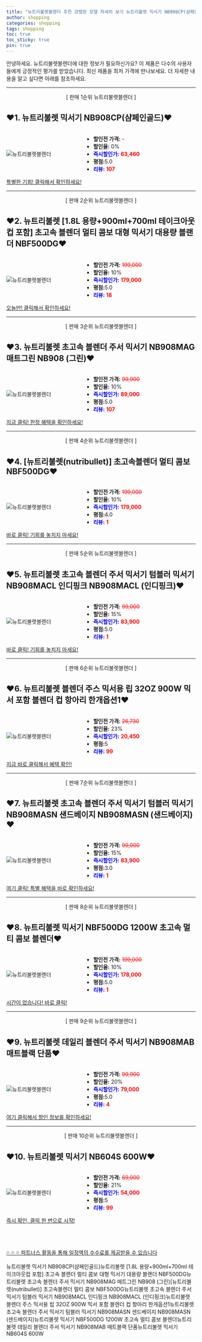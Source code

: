 ```yaml
---
title: "뉴트리불렛블렌더 추천 강렬한 모델 자세히 보기 뉴트리불렛 믹서기 NB908CP(샴페인골드)"
author: shopping
categories: shopping
tags: shopping
toc: true
toc_sticky: true
pin: true
---
```

안녕하세요. 뉴트리불렛블렌더에 대한 정보가 필요하신가요?  이 제품은 다수의 사용자들에게 긍정적인 평가를 받았습니다. 최신 제품을 최저 가격에 만나보세요. 더 자세한 내용을 알고 싶다면 아래를 참조하세요.

---
<p class="toplist" style="margin: 0 auto; display: block; width: fit-content;">[ 판매 1순위 뉴트리불렛블렌더 ]</p>

<h2><strong>❤️1. 뉴트리불렛 믹서기 NB908CP(샴페인골드)❤️</strong></h2>

<div style="display: flex; align-items: center;">
    <div style="flex: 0.4;">
        <img src="https://thumbnail8.coupangcdn.com/thumbnails/remote/230x230ex/image/vendor_inventory/85ff/ba355d7a434c6598ad7068b3af933cfbffa968f8ce5da56d130e9fc5d31c.jpg" alt="뉴트리불렛블렌더" style="max-width: 100%;">
    </div>
    <div style="flex: 0.6; margin-left: 10px;">
        <ul>
            <li><strong>할인전 가격:</strong> <del style="color: red;">-</del></li>
            <li><strong>할인율:</strong> 0%</li>
            <li><span style='color:blue'><strong>즉시할인가:</strong></span> <span style='color:red'><strong>63,460</strong></span></li>
            <li><strong>평점:</strong>5.0</li>
            <li><span style='color:blue'><strong>리뷰:</strong></span> <span style='color:red'><strong>107</strong></span></li>
        </ul>
    </div>
</div>
<div class="center">
    <a href="https://William4Davisa.github.io?lptag=AF9450613&subid=githubio&pageKey=6651773991&traceid=V0-153&itemId=15243262575&vendorItemId=89341781161" class="myButton">
        특별한 기회! 클릭해서 확인하세요!
    </a>
</div>


---
<p class="toplist" style="margin: 0 auto; display: block; width: fit-content;">[ 판매 2순위 뉴트리불렛블렌더 ]</p>

<h2><strong>❤️2. 뉴트리불렛 [1.8L 용량+900ml+700ml 테이크아웃컵 포함] 초고속 블렌더 멀티 콤보 대형 믹서기 대용량 블랜더 NBF500DG❤️</strong></h2>

<div style="display: flex; align-items: center;">
    <div style="flex: 0.4;">
        <img src="https://thumbnail6.coupangcdn.com/thumbnails/remote/230x230ex/image/vendor_inventory/54f6/a3aaac035a00c0d7f3addc02068a899c85a6cfdb07b2782fdc55d7c6afd5.jpg" alt="뉴트리불렛블렌더" style="max-width: 100%;">
    </div>
    <div style="flex: 0.6; margin-left: 10px;">
        <ul>
            <li><strong>할인전 가격:</strong> <del style="color: red;">199,000</del></li>
            <li><strong>할인율:</strong> 10%</li>
            <li><span style='color:blue'><strong>즉시할인가:</strong></span> <span style='color:red'><strong>179,000</strong></span></li>
            <li><strong>평점:</strong>5.0</li>
            <li><span style='color:blue'><strong>리뷰:</strong></span> <span style='color:red'><strong>18</strong></span></li>
        </ul>
    </div>
</div>
<div class="center">
    <a href="https://William4Davisa.github.io?lptag=AF9450613&subid=githubio&pageKey=7346477181&traceid=V0-153&itemId=18894665093&vendorItemId=86805401032" class="myButton">
        오늘만! 클릭해서 확인하세요!
    </a>
</div>


---
<p class="toplist" style="margin: 0 auto; display: block; width: fit-content;">[ 판매 3순위 뉴트리불렛블렌더 ]</p>

<h2><strong>❤️3. 뉴트리불렛 초고속 블렌더 주서 믹서기 NB908MAG 매트그린 NB908 (그린)❤️</strong></h2>

<div style="display: flex; align-items: center;">
    <div style="flex: 0.4;">
        <img src="https://thumbnail9.coupangcdn.com/thumbnails/remote/230x230ex/image/vendor_inventory/39fd/bfa34b3ec90e0dc68a434ff11d12e76ed2a5074c48c2fe96f493ee3cc0d1.jpg" alt="뉴트리불렛블렌더" style="max-width: 100%;">
    </div>
    <div style="flex: 0.6; margin-left: 10px;">
        <ul>
            <li><strong>할인전 가격:</strong> <del style="color: red;">99,900</del></li>
            <li><strong>할인율:</strong> 10%</li>
            <li><span style='color:blue'><strong>즉시할인가:</strong></span> <span style='color:red'><strong>89,000</strong></span></li>
            <li><strong>평점:</strong>5.0</li>
            <li><span style='color:blue'><strong>리뷰:</strong></span> <span style='color:red'><strong>107</strong></span></li>
        </ul>
    </div>
</div>
<div class="center">
    <a href="https://William4Davisa.github.io?lptag=AF9450613&subid=githubio&pageKey=6651773991&traceid=V0-153&itemId=18719074460&vendorItemId=86805400992" class="myButton">
        지금 클릭! 한정 혜택을 확인하세요!
    </a>
</div>


---
<p class="toplist" style="margin: 0 auto; display: block; width: fit-content;">[ 판매 4순위 뉴트리불렛블렌더 ]</p>

<h2><strong>❤️4. [뉴트리불렛(nutribullet)] 초고속블렌더 멀티 콤보 NBF500DG❤️</strong></h2>

<div style="display: flex; align-items: center;">
    <div style="flex: 0.4;">
        <img src="https://thumbnail6.coupangcdn.com/thumbnails/remote/230x230ex/image/vendor_inventory/dcc1/c805f09b2f825a88819acf9d16d1aeaaab16d82324989f58426cf469e020.jpg" alt="뉴트리불렛블렌더" style="max-width: 100%;">
    </div>
    <div style="flex: 0.6; margin-left: 10px;">
        <ul>
            <li><strong>할인전 가격:</strong> <del style="color: red;">199,000</del></li>
            <li><strong>할인율:</strong> 10%</li>
            <li><span style='color:blue'><strong>즉시할인가:</strong></span> <span style='color:red'><strong>179,000</strong></span></li>
            <li><strong>평점:</strong>4.0</li>
            <li><span style='color:blue'><strong>리뷰:</strong></span> <span style='color:red'><strong>1</strong></span></li>
        </ul>
    </div>
</div>
<div class="center">
    <a href="https://William4Davisa.github.io?lptag=AF9450613&subid=githubio&pageKey=7188135205&traceid=V0-153&itemId=18142822729&vendorItemId=85293265569" class="myButton">
        바로 클릭! 기회를 놓치지 마세요!
    </a>
</div>


---
<p class="toplist" style="margin: 0 auto; display: block; width: fit-content;">[ 판매 5순위 뉴트리불렛블렌더 ]</p>

<h2><strong>❤️5. 뉴트리불렛 초고속 블렌더 주서 믹서기 텀블러 믹서기 NB908MACL 인디핑크 NB908MACL (인디핑크)❤️</strong></h2>

<div style="display: flex; align-items: center;">
    <div style="flex: 0.4;">
        <img src="https://thumbnail6.coupangcdn.com/thumbnails/remote/230x230ex/image/vendor_inventory/e372/a140694d5068eb5ddabba01143d81384d05830056acee7376dc29560cfb3.jpg" alt="뉴트리불렛블렌더" style="max-width: 100%;">
    </div>
    <div style="flex: 0.6; margin-left: 10px;">
        <ul>
            <li><strong>할인전 가격:</strong> <del style="color: red;">99,000</del></li>
            <li><strong>할인율:</strong> 15%</li>
            <li><span style='color:blue'><strong>즉시할인가:</strong></span> <span style='color:red'><strong>83,900</strong></span></li>
            <li><strong>평점:</strong>5.0</li>
            <li><span style='color:blue'><strong>리뷰:</strong></span> <span style='color:red'><strong>1</strong></span></li>
        </ul>
    </div>
</div>
<div class="center">
    <a href="https://William4Davisa.github.io?lptag=AF9450613&subid=githubio&pageKey=8032466948&traceid=V0-153&itemId=22464621977&vendorItemId=89507732170" class="myButton">
        바로 클릭! 기회를 놓치지 마세요!
    </a>
</div>


---
<p class="toplist" style="margin: 0 auto; display: block; width: fit-content;">[ 판매 6순위 뉴트리불렛블렌더 ]</p>

<h2><strong>❤️6. 뉴트리불렛 블렌더 주스 믹서용 립 32OZ 900W 믹서 포함 블렌더 컵 항아리 한개옵션1❤️</strong></h2>

<div style="display: flex; align-items: center;">
    <div style="flex: 0.4;">
        <img src="https://thumbnail9.coupangcdn.com/thumbnails/remote/230x230ex/image/vendor_inventory/995d/5b8be14571a1823aa188c54b34655fa67841115e5fdba29d1465f10b2795.jpg" alt="뉴트리불렛블렌더" style="max-width: 100%;">
    </div>
    <div style="flex: 0.6; margin-left: 10px;">
        <ul>
            <li><strong>할인전 가격:</strong> <del style="color: red;">26,730</del></li>
            <li><strong>할인율:</strong> 23%</li>
            <li><span style='color:blue'><strong>즉시할인가:</strong></span> <span style='color:red'><strong>20,450</strong></span></li>
            <li><strong>평점:</strong>5</li>
            <li><span style='color:blue'><strong>리뷰:</strong></span> <span style='color:red'><strong>99</strong></span></li>
        </ul>
    </div>
</div>
<div class="center">
    <a href="https://William4Davisa.github.io?lptag=AF9450613&subid=githubio&pageKey=7551043785&traceid=V0-153&itemId=19872091455&vendorItemId=88081699558" class="myButton">
        지금 바로 클릭해서 혜택 확인!
    </a>
</div>


---
<p class="toplist" style="margin: 0 auto; display: block; width: fit-content;">[ 판매 7순위 뉴트리불렛블렌더 ]</p>

<h2><strong>❤️7. 뉴트리불렛 초고속 블렌더 주서 믹서기 텀블러 믹서기 NB908MASN 샌드베이지 NB908MASN (샌드베이지)❤️</strong></h2>

<div style="display: flex; align-items: center;">
    <div style="flex: 0.4;">
        <img src="https://thumbnail6.coupangcdn.com/thumbnails/remote/230x230ex/image/vendor_inventory/1148/33491f1751f900f1461cc9b0de6b41389cf4bbac1fffc1a8fbcb9992c936.jpg" alt="뉴트리불렛블렌더" style="max-width: 100%;">
    </div>
    <div style="flex: 0.6; margin-left: 10px;">
        <ul>
            <li><strong>할인전 가격:</strong> <del style="color: red;">99,000</del></li>
            <li><strong>할인율:</strong> 15%</li>
            <li><span style='color:blue'><strong>즉시할인가:</strong></span> <span style='color:red'><strong>83,900</strong></span></li>
            <li><strong>평점:</strong>3.0</li>
            <li><span style='color:blue'><strong>리뷰:</strong></span> <span style='color:red'><strong>1</strong></span></li>
        </ul>
    </div>
</div>
<div class="center">
    <a href="https://William4Davisa.github.io?lptag=AF9450613&subid=githubio&pageKey=8032522393&traceid=V0-153&itemId=22464863497&vendorItemId=89507964418" class="myButton">
        여기 클릭! 특별 혜택을 바로 확인하세요!
    </a>
</div>


---
<p class="toplist" style="margin: 0 auto; display: block; width: fit-content;">[ 판매 8순위 뉴트리불렛블렌더 ]</p>

<h2><strong>❤️8. 뉴트리불렛 믹서기 NBF500DG 1200W 초고속 멀티 콤보 블렌더❤️</strong></h2>

<div style="display: flex; align-items: center;">
    <div style="flex: 0.4;">
        <img src="https://thumbnail10.coupangcdn.com/thumbnails/remote/230x230ex/image/vendor_inventory/e9e8/ffb8b0324545c0eccbff3f08b1e21778e45a9174ce0c5d095ea74f028d80.jpg" alt="뉴트리불렛블렌더" style="max-width: 100%;">
    </div>
    <div style="flex: 0.6; margin-left: 10px;">
        <ul>
            <li><strong>할인전 가격:</strong> <del style="color: red;">199,000</del></li>
            <li><strong>할인율:</strong> 10%</li>
            <li><span style='color:blue'><strong>즉시할인가:</strong></span> <span style='color:red'><strong>178,000</strong></span></li>
            <li><strong>평점:</strong>5.0</li>
            <li><span style='color:blue'><strong>리뷰:</strong></span> <span style='color:red'><strong>1</strong></span></li>
        </ul>
    </div>
</div>
<div class="center">
    <a href="https://William4Davisa.github.io?lptag=AF9450613&subid=githubio&pageKey=8149731024&traceid=V0-153&itemId=23185689248&vendorItemId=90218362360" class="myButton">
        시간이 없습니다! 바로 클릭!
    </a>
</div>


---
<p class="toplist" style="margin: 0 auto; display: block; width: fit-content;">[ 판매 9순위 뉴트리불렛블렌더 ]</p>

<h2><strong>❤️9. 뉴트리불렛 데일리 블렌더 주서 믹서기 NB908MAB 매트블랙 단품❤️</strong></h2>

<div style="display: flex; align-items: center;">
    <div style="flex: 0.4;">
        <img src="https://thumbnail8.coupangcdn.com/thumbnails/remote/230x230ex/image/vendor_inventory/c096/aede3c4ae5d497157470ae36969d71e1d8e9115a353b891aa8a425c29043.jpg" alt="뉴트리불렛블렌더" style="max-width: 100%;">
    </div>
    <div style="flex: 0.6; margin-left: 10px;">
        <ul>
            <li><strong>할인전 가격:</strong> <del style="color: red;">99,900</del></li>
            <li><strong>할인율:</strong> 20%</li>
            <li><span style='color:blue'><strong>즉시할인가:</strong></span> <span style='color:red'><strong>79,000</strong></span></li>
            <li><strong>평점:</strong>5.0</li>
            <li><span style='color:blue'><strong>리뷰:</strong></span> <span style='color:red'><strong>4</strong></span></li>
        </ul>
    </div>
</div>
<div class="center">
    <a href="https://William4Davisa.github.io?lptag=AF9450613&subid=githubio&pageKey=6996765418&traceid=V0-153&itemId=17144201062&vendorItemId=88846435344" class="myButton">
        여기 클릭해서 할인 정보를 확인하세요!
    </a>
</div>


---
<p class="toplist" style="margin: 0 auto; display: block; width: fit-content;">[ 판매 10순위 뉴트리불렛블렌더 ]</p>

<h2><strong>❤️10. 뉴트리불렛 믹서기 NB604S 600W❤️</strong></h2>

<div style="display: flex; align-items: center;">
    <div style="flex: 0.4;">
        <img src="https://thumbnail6.coupangcdn.com/thumbnails/remote/230x230ex/image/vendor_inventory/d35a/9ef4387a2c0714063ddda959ff2ed355d29904f15e8ba069f3a02de09fe2.jpg" alt="뉴트리불렛블렌더" style="max-width: 100%;">
    </div>
    <div style="flex: 0.6; margin-left: 10px;">
        <ul>
            <li><strong>할인전 가격:</strong> <del style="color: red;">69,000</del></li>
            <li><strong>할인율:</strong> 21%</li>
            <li><span style='color:blue'><strong>즉시할인가:</strong></span> <span style='color:red'><strong>54,000</strong></span></li>
            <li><strong>평점:</strong>5</li>
            <li><span style='color:blue'><strong>리뷰:</strong></span> <span style='color:red'><strong>99</strong></span></li>
        </ul>
    </div>
</div>
<div class="center">
    <a href="https://William4Davisa.github.io?lptag=AF9450613&subid=githubio&pageKey=8149305420&traceid=V0-153&itemId=23184091504&vendorItemId=90216774294" class="myButton">
        즉시 확인, 클릭 한 번으로 시작!
    </a>
</div>

<br><br><br>[💦 💦 💦 파트너스 활동을 통해 일정액의 수수료를 제공받을 수 있습니다](https://link.coupang.com/a/bcpT2c)<br><br>뉴트리불렛 믹서기 NB908CP(샴페인골드)뉴트리불렛 [1.8L 용량+900ml+700ml 테이크아웃컵 포함] 초고속 블렌더 멀티 콤보 대형 믹서기 대용량 블랜더 NBF500DG뉴트리불렛 초고속 블렌더 주서 믹서기 NB908MAG 매트그린 NB908 (그린)[뉴트리불렛(nutribullet)] 초고속블렌더 멀티 콤보 NBF500DG뉴트리불렛 초고속 블렌더 주서 믹서기 텀블러 믹서기 NB908MACL 인디핑크 NB908MACL (인디핑크)뉴트리불렛 블렌더 주스 믹서용 립 32OZ 900W 믹서 포함 블렌더 컵 항아리 한개옵션1뉴트리불렛 초고속 블렌더 주서 믹서기 텀블러 믹서기 NB908MASN 샌드베이지 NB908MASN (샌드베이지)뉴트리불렛 믹서기 NBF500DG 1200W 초고속 멀티 콤보 블렌더뉴트리불렛 데일리 블렌더 주서 믹서기 NB908MAB 매트블랙 단품뉴트리불렛 믹서기 NB604S 600W